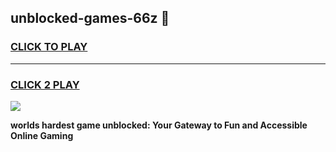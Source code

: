 
## unblocked-games-66z 👋
<h3>
<a href="https://premium.freeplayer.one?title=unblocked-games-66z&ref=14F">CLICK TO PLAY</a></h3>
<hr>

<h3>
<a href="https://premium.freeplayer.one?title=unblocked-games-66z&ref=14F">CLICK 2 PLAY</a>
  
</h3>

<a href="https://premium.freeplayer.one?title=unblocked-games-66z&ref=12F/"><img src="https://clearcache.store/games.png"></a>


**worlds hardest game unblocked: Your Gateway to Fun and Accessible Online Gaming**
